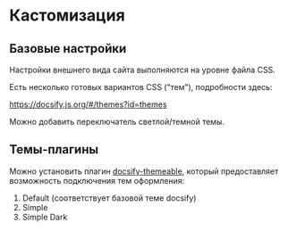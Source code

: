 # Кастомизация

## Базовые настройки

Настройки внешнего вида сайта выполняются на уровне файла CSS.

Есть несколько готовых вариантов CSS ("тем"), подробности здесь:

https://docsify.js.org/#/themes?id=themes

Можно добавить переключатель светлой/темной темы.

## Темы-плагины

Можно установить плагин [docsify-themeable](https://jhildenbiddle.github.io/docsify-themeable/#/), который предоставляет возможность подключения тем оформления:

1. Default (соответствует базовой теме docsify)
2. Simple
3. Simple Dark

